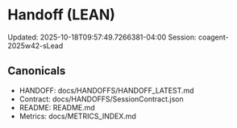 # Handoff (LEAN)
Updated: 2025-10-18T09:57:49.7266381-04:00
Session: coagent-2025w42-sLead

## Canonicals
- HANDOFF: docs/HANDOFFS/HANDOFF_LATEST.md
- Contract: docs/HANDOFFS/SessionContract.json
- README:  README.md
- Metrics: docs/METRICS_INDEX.md
